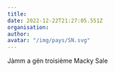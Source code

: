 ```yaml
---
title: 
date: 2022-12-22T21:27:05.551Z
organisation: 
author: 
avatar: "/img/pays/SN.svg"
---
```


Jàmm a gën troisième Macky Sale